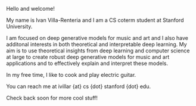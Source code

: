 Hello and welcome!

My name is Ivan Villa-Renteria and I am a CS coterm student at Stanford University.

I am focused on deep generative models for music and art and I also have additonal interests in both theoretical and interpretable deep learning. My aim is to use theoretical insights from deep learning and computer science at large to create robust deep generative models for music and art applications and to effectively explain and interpret these models.

In my free time, I like to cook and play electric guitar.

You can reach me at ivillar {at} cs {dot} stanford {dot} edu. 

Check back soon for more cool stuff!

